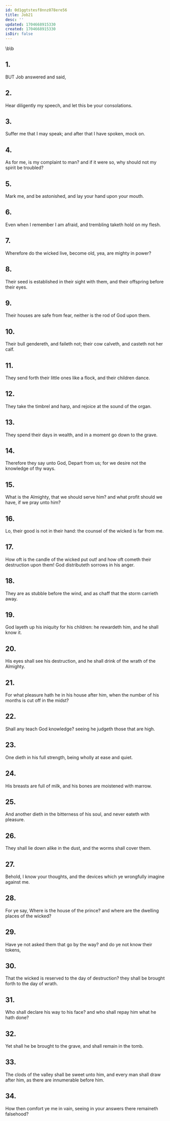 ```yaml
---
id: 0d1ggtstesf8nnz078ere56
title: Job21
desc: ''
updated: 1704668915330
created: 1704668915330
isDir: false
---
```

\b\b
## 1.
BUT Job answered and said,
## 2.
Hear diligently my speech, and let this be your consolations.
## 3.
Suffer me that I may speak; and after that I have spoken, mock on.
## 4.
As for me, is my complaint to man?  and if it were so, why should not my spirit be troubled?
## 5.
Mark me, and be astonished, and lay your hand upon your mouth.
## 6.
Even when I remember I am afraid, and trembling taketh hold on my flesh.
## 7.
Wherefore do the wicked live, become old, yea, are mighty in power?
## 8.
Their seed is established in their sight with them, and their offspring before their eyes.
## 9.
Their houses are safe from fear, neither is the rod of God upon them.
## 10.
Their bull gendereth, and faileth not; their cow calveth, and casteth not her calf.
## 11.
They send forth their little ones like a flock, and their children dance.
## 12.
They take the timbrel and harp, and rejoice at the sound of the organ.
## 13.
They spend their days in wealth, and in a moment go down to the grave.
## 14.
Therefore they say unto God, Depart from us; for we desire not the knowledge of thy ways.
## 15.
What is the Almighty, that we should serve him?  and what profit should we have, if we pray unto him?
## 16.
Lo, their good is not in their hand: the counsel of the wicked is far from me.
## 17.
How oft is the candle of the wicked put out!  and how oft cometh their destruction upon them!  God distributeth sorrows in his anger.
## 18.
They are as stubble before the wind, and as chaff that the storm carrieth away.
## 19.
God layeth up his iniquity for his children: he rewardeth him, and he shall know it.
## 20.
His eyes shall see his destruction, and he shall drink of the wrath of the Almighty.
## 21.
For what pleasure hath he in his house after him, when the number of his months is cut off in the midst?
## 22.
Shall any teach God knowledge?  seeing he judgeth those that are high.
## 23.
One dieth in his full strength, being wholly at ease and quiet.
## 24.
His breasts are full of milk, and his bones are moistened with marrow.
## 25.
And another dieth in the bitterness of his soul, and never eateth with pleasure.
## 26.
They shall lie down alike in the dust, and the worms shall cover them.
## 27.
Behold, I know your thoughts, and the devices which ye wrongfully imagine against me.
## 28.
For ye say, Where is the house of the prince?  and where are the dwelling places of the wicked?
## 29.
Have ye not asked them that go by the way?  and do ye not know their tokens,
## 30.
That the wicked is reserved to the day of destruction?  they shall be brought forth to the day of wrath.
## 31.
Who shall declare his way to his face?  and who shall repay him what he hath done?
## 32.
Yet shall he be brought to the grave, and shall remain in the tomb.
## 33.
The clods of the valley shall be sweet unto him, and every man shall draw after him, as there are innumerable before him.
## 34.
How then comfort ye me in vain, seeing in your answers there remaineth falsehood?
